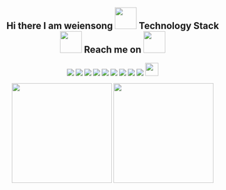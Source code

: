 <!--
**weiensong/weiensong** is a ✨ _special_ ✨ repository because its `README.md` (this file) appears on your GitHub profile.

Here are some ideas to get you started:

- 🔭 I’m currently working on ...
- 🌱 I’m currently learning ...
- 👯 I’m looking to collaborate on ...
- 🤔 I’m looking for help with ...
- 💬 Ask me about ...
- 📫 How to reach me: ...
- 😄 Pronouns: ...
- ⚡ Fun fact: ...
-->
<h1 align="center"></h1>
<h2 align="center">Hi there I am weiensong <img src="https://media.giphy.com/media/v1.Y2lkPTc5MGI3NjExMHRnZDhmdG1tZGw2dWN0bTVxemtvczd3cTFlaWc2dGRyMGljbmM0ZSZlcD12MV9pbnRlcm5hbF9naWZfYnlfaWQmY3Q9Zw/OkSnJIM4M1zc88linT/giphy.gif" width="50"> Technology Stack <img src="https://media.giphy.com/media/WUlplcMpOCEmTGBtBW/giphy.gif" width="50"> Reach me on <img src="https://media.giphy.com/media/mGcNjsfWAjY5AEZNw6/giphy.gif" width="50"></h2>
<p align="center">
<img src="https://img.shields.io/badge/-Python-black?style=flat-square&logo=python"/>
<img src="https://img.shields.io/badge/-Java-black?style=flat-square&logo=java"/>
<img src="https://img.shields.io/badge/-C-black?style=flat-square&logo=c"/>
<img src="https://img.shields.io/badge/-Hadoop-black?style=flat-square&logo=hadoop"/>
<img src="https://img.shields.io/badge/-MongoDB-black?style=flat-square&logo=mongodb"/>
<img src="https://img.shields.io/badge/-MySQL-black?style=flat-square&logo=mysql"/>
<img src="https://img.shields.io/badge/-Git-black?style=flat-square&logo=git"/>
<img src="https://img.shields.io/badge/-GitHub-black?style=flat-square&logo=github"/>
<img src="https://img.shields.io/badge/-wes0018@aliyun.com-black?style=flat-square&logo=email"/>
<img src="https://media.giphy.com/media/r0z6DYAY4VIdO/giphy.gif" width="30">
</p>

<p align="center">
  <img height="230" src="https://github-readme-stats.vercel.app/api?username=weiensong&show_icons=true&theme=dracula&include_all_commits=true" />
  <img height="230" src="https://github-readme-stats.vercel.app/api/top-langs/?username=weiensong&theme=dracula&show_icons=true" />
</p>

